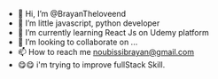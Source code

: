 - 👋 Hi, I’m @BrayanTheloveend
- 👀 I’m little javascript, python developer
- 🌱 I’m currently learning React Js on Udemy platform
- 💞️ I’m looking to collaborate on ...
- 📫 How to reach me noubissibrayan@gmail.com
- 😋😋 i'm trying to improve fullStack Skill.

<!---
BrayanTheloveend/BrayanTheloveend is a ✨ special ✨ repository because its `README.md` (this file) appears on your GitHub profile.
You can click the Preview link to take a look at your changes.
--->
